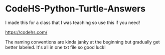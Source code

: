 # CodeHS-Python-Turtle-Answers
I made this for a class that I was teaching so use this if you need! 

https://codehs.com/

The naming conventions are kinda janky at the beginning but gradually get better labeled. It's all in one txt file so good luck!
